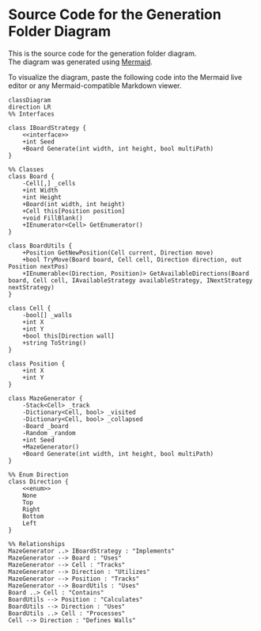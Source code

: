 # Source Code for the Generation Folder Diagram

This is the source code for the generation folder diagram.  
The diagram was generated using [Mermaid](https://mermaid.live/edit).

To visualize the diagram, paste the following code into the Mermaid live editor or any Mermaid-compatible Markdown viewer.

```mermaid
classDiagram
direction LR
%% Interfaces

class IBoardStrategy {
    <<interface>>
    +int Seed
    +Board Generate(int width, int height, bool multiPath)
}

%% Classes
class Board {
    -Cell[,] _cells
    +int Width
    +int Height
    +Board(int width, int height)
    +Cell this[Position position]
    +void FillBlank()
    +IEnumerator<Cell> GetEnumerator()
}

class BoardUtils {
    +Position GetNewPosition(Cell current, Direction move)
    +bool TryMove(Board board, Cell cell, Direction direction, out Position nextPos)
    +IEnumerable<(Direction, Position)> GetAvailableDirections(Board board, Cell cell, IAvailableStrategy availableStrategy, INextStrategy nextStrategy)
}

class Cell {
    -bool[] _walls
    +int X
    +int Y
    +bool this[Direction wall]
    +string ToString()
}

class Position {
    +int X
    +int Y
}

class MazeGenerator {
    -Stack<Cell> _track
    -Dictionary<Cell, bool> _visited
    -Dictionary<Cell, bool> _collapsed
    -Board _board
    -Random _random
    +int Seed
    +MazeGenerator()
    +Board Generate(int width, int height, bool multiPath)
}

%% Enum Direction
class Direction {
    <<enum>>
    None
    Top
    Right
    Bottom
    Left
}

%% Relationships
MazeGenerator ..> IBoardStrategy : "Implements"
MazeGenerator --> Board : "Uses"
MazeGenerator --> Cell : "Tracks"
MazeGenerator --> Direction : "Utilizes"
MazeGenerator --> Position : "Tracks"
MazeGenerator --> BoardUtils : "Uses"
Board ..> Cell : "Contains"
BoardUtils --> Position : "Calculates"
BoardUtils --> Direction : "Uses"
BoardUtils ..> Cell : "Processes"
Cell --> Direction : "Defines Walls"
```
